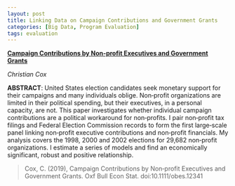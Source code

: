 ```yaml
---
layout: post
title: Linking Data on Campaign Contributions and Government Grants
categories: [Big Data, Program Evaluation]
tags: evaluation
---
```


[**Campaign Contributions by Non‐profit Executives and Government Grants**](https://onlinelibrary.wiley.com/doi/abs/10.1111/obes.12341)  

*Christian Cox*

**ABSTRACT**: United States election candidates seek monetary support for their campaigns and many individuals oblige. Non‐profit organizations are limited in their political spending, but their executives, in a personal capacity, are not. This paper investigates whether individual campaign contributions are a political workaround for non‐profits. I pair non‐profit tax filings and Federal Election Commission records to form the first large‐scale panel linking non‐profit executive contributions and non‐profit financials. My analysis covers the 1998, 2000 and 2002 elections for 29,682 non‐profit organizations. I estimate a series of models and find an economically significant, robust and positive relationship.

> Cox, C. (2019), Campaign Contributions by Non‐profit Executives and Government Grants. Oxf Bull Econ Stat. doi:10.1111/obes.12341
